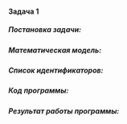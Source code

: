 #### **Задача 1** 

##### Постановка задачи: 
##### Математическая модель:
##### Список идентификаторов:
##### Код программы:
##### Результат работы программы: